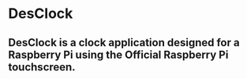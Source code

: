 # DesClock
## DesClock is a clock application designed for a Raspberry Pi using the Official Raspberry Pi touchscreen.